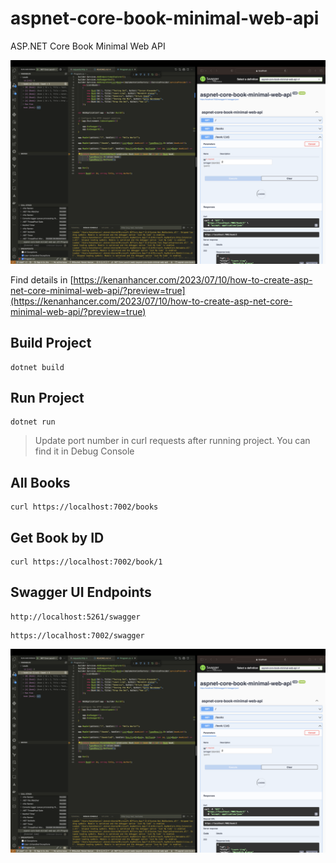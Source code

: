 # aspnet-core-book-minimal-web-api
ASP.NET Core Book Minimal Web API

![](/assets/image1.png)

Find details in [https://kenanhancer.com/2023/07/10/how-to-create-asp-net-core-minimal-web-api/?preview=true](https://kenanhancer.com/2023/07/10/how-to-create-asp-net-core-minimal-web-api/?preview=true)

## Build Project
```shell
dotnet build
```

## Run Project
```shell
dotnet run
```

> Update port number in curl requests after running project. You can find it in Debug Console

## All Books
```shell
curl https://localhost:7002/books
```

## Get Book by ID
```shell
curl https://localhost:7002/book/1
```

## Swagger UI Endpoints
```
http://localhost:5261/swagger
```

```
https://localhost:7002/swagger
```

![](/assets/image1.png)